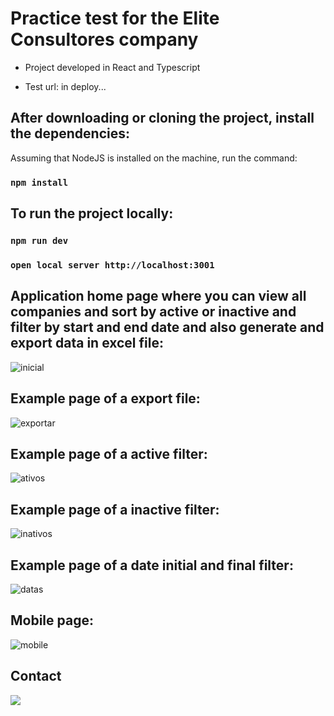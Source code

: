 # Practice test for the Elite Consultores company

* Project developed in React and Typescript

* Test url: in deploy...

## After downloading or cloning the project, install the dependencies:

Assuming that NodeJS is installed on the machine, run the command:

### `npm install`

## To run the project locally:

### `npm run dev`

### `open local server http://localhost:3001`

## Application home page where you can view all companies and sort by active or inactive and filter by start and end date and also generate and export data in excel file:

![inicial](https://github.com/Greg-otol/app-companies-list/assets/97900313/acb9411d-d03a-4088-a3cc-5b78190eac95)

## Example page of a export file:

![exportar](https://github.com/Greg-otol/app-companies-list/assets/97900313/9757acfe-9614-4bc6-90f7-2038131195bc)

## Example page of a active filter:

![ativos](https://github.com/Greg-otol/app-companies-list/assets/97900313/dba3ac87-d5ee-40b1-a039-fe233701f48c)

## Example page of a inactive filter:

![inativos](https://github.com/Greg-otol/app-companies-list/assets/97900313/3bc1f6b1-34ab-484c-9fe6-f58fea59ca78)

## Example page of a date initial and final filter:

![datas](https://github.com/Greg-otol/app-companies-list/assets/97900313/8e143eb1-012e-449b-9df1-04778137577c)

## Mobile page:

![mobile](https://github.com/Greg-otol/app-companies-list/assets/97900313/4dc14aae-4832-4e84-8491-adb37f25f7f2)

## Contact

<a href="https://www.linkedin.com/in/gregoriogeotol/" target="_blank"> <img src="https://img.icons8.com/fluency/144/000000/linkedin.png"/></a>